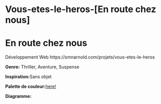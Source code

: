 # Vous-etes-le-heros-[En route chez nous]
 <h1>En route chez nous</h1>
Développement Web 
https://smnarnold.com/projets/vous-etes-le-heros 

<p><strong>Genre:</strong> Thriller, Aventure, Suspense</p>
<p><strong>Inspiration:</strong>Sans objet</p>
<p><strong>Palette de couleur:</strong><a href="https://coolors.co/0f0c1c-ede9c5-ff9442-fa824c-ff3e29">here!</a></p>
<p><strong>Diagramme:</strong><a href="assets/schema.png"></a></p>
